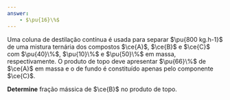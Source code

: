 ```yaml
---
answer:
    - $\pu{16}\%$
---
```


Uma coluna de destilação contínua é usada para separar $\pu{800 kg.h-1}$ de uma mistura ternária dos compostos $\ce{A}$, $\ce{B}$ e $\ce{C}$ com $\pu{40}\%$, $\pu{10}\%$ e $\pu{50}\%$ em massa, respectivamente. O produto de topo deve apresentar $\pu{66}\%$ de $\ce{A}$ em massa e o de fundo é constituído apenas pelo componente $\ce{C}$. 

**Determine** fração mássica de $\ce{B}$ no produto de topo.

